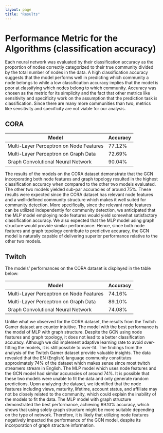 ```yaml
---
layout: page
title: "Results"
---
```


# Performance Metric for the Algorithms (classification accuracy)

Each neural network was evaluated by their classification accuracy as the proportion of nodes correctly categorized to their true community divided by the total number of nodes in the data. A high classification accuracy suggests that the model performs well in predicting which community a node belongs to while a low classification accuracy implies that the model is poor at classifying which nodes belong to which community. Accuracy was chosen as the metric for its simplicity and the fact that other metrics like sensitivity and specificity work on the assumption that the prediction task is classification. Since there are many more communities than two, metrics like sensitivity and specificity are not viable for our analysis.

## CORA

| Model         | Accuracy         |
|------------------|------------------|
| Multi-Layer Perceptron on Node Features      | 77.12%     |
| Multi-Layer Perceptron on Graph Data     | 72.69%      |
| Graph Convolutional Neural Network     | 90.04%      |

The results of the models on the CORA dataset demonstrate that the GCN incorporating both node features and graph topology resulted in the highest classification accuracy when compared to the other two models evaluated. The other two models yielded sub-par accuracies of around 75%. These results were expected since the CORA dataset has relevant node features and a well-defined community structure which makes it well suited for community detection.  More specifically, since the relevant node features can be utilized independently for community detection, we anticipated that the MLP model employing node features would yield somewhat satisfactory classification accuracy. We also expected that the MLP model using graph structure would provide similar performance. Hence, since both node features and graph topology contribute to predictive accuracy, the GCN model is naturally capable of delivering superior performance relative to the other two models.

## Twitch

The models’ performances on the CORA dataset is displayed in the table below:

| Model         | Accuracy         |
|------------------|------------------|
| Multi-Layer Perceptron on Node Features      | 74.16%     |
| Multi-Layer Perceptron on Graph Data     | 89.10%      |
| Graph Convolutional Neural Network     | 74.08%      |

Unlike what we observed for the CORA dataset, the results from the Twitch Gamer dataset are counter intuitive. The model with the best performance is the model of MLP with graph structure. Despite the GCN using node features and graph topology, it does not lead to a better classification accuracy. Although we did implement adaptive learning rate to avoid over-fitting the models, it is still possible to over-fit. The findings from the analysis of the Twitch Gamer dataset provide valuable insights. The data revealed that the EN (English) language community constitutes approximately 74% of the dataset which makes sense since most twitch streamers stream in English. The MLP model which uses node features and the GCN model had similar accuracies of around 74%. It is possible that these two models were unable to fit the data and only generate random predictions. Upon analyzing the dataset, we identified that the node features including views, maturity, lifetime, account status, and affiliate may not be closely related to the community, which could explain the inability of the models to fit the data. The MLP model with graph structure demonstrated the best performance, achieving 89.10% accuracy, which shows that using solely graph structure might be more suitable depending on the type of network. Therefore, it is likely that utilizing node features negatively impacted the performance of the GCN model, despite its incorporation of graph structure information.
